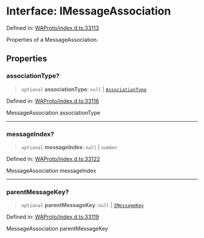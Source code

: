 # Interface: IMessageAssociation

Defined in: [WAProto/index.d.ts:33113](https://github.com/Fokusdotid/Baileys/blob/8399cb6fd4e55090cdf57b06ffaae3e8a88880fe/WAProto/index.d.ts#L33113)

Properties of a MessageAssociation.

## Properties

### associationType?

> `optional` **associationType**: `null` \| [`AssociationType`](../namespaces/MessageAssociation/enumerations/AssociationType.md)

Defined in: [WAProto/index.d.ts:33116](https://github.com/Fokusdotid/Baileys/blob/8399cb6fd4e55090cdf57b06ffaae3e8a88880fe/WAProto/index.d.ts#L33116)

MessageAssociation associationType

***

### messageIndex?

> `optional` **messageIndex**: `null` \| `number`

Defined in: [WAProto/index.d.ts:33122](https://github.com/Fokusdotid/Baileys/blob/8399cb6fd4e55090cdf57b06ffaae3e8a88880fe/WAProto/index.d.ts#L33122)

MessageAssociation messageIndex

***

### parentMessageKey?

> `optional` **parentMessageKey**: `null` \| [`IMessageKey`](IMessageKey.md)

Defined in: [WAProto/index.d.ts:33119](https://github.com/Fokusdotid/Baileys/blob/8399cb6fd4e55090cdf57b06ffaae3e8a88880fe/WAProto/index.d.ts#L33119)

MessageAssociation parentMessageKey
